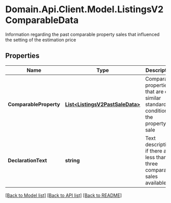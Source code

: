 # Domain.Api.Client.Model.ListingsV2ComparableData
Information regarding the past comparable property sales that influenced the setting of the estimation price
## Properties

Name | Type | Description | Notes
------------ | ------------- | ------------- | -------------
**ComparableProperty** | [**List&lt;ListingsV2PastSaleData&gt;**](ListingsV2PastSaleData.md) | Comparable properties that are of a similar standard or condition to the property for sale | [optional] 
**DeclarationText** | **string** | Text description if there are less than three comparable sales available | [optional] 

[[Back to Model list]](../README.md#documentation-for-models) [[Back to API list]](../README.md#documentation-for-api-endpoints) [[Back to README]](../README.md)

